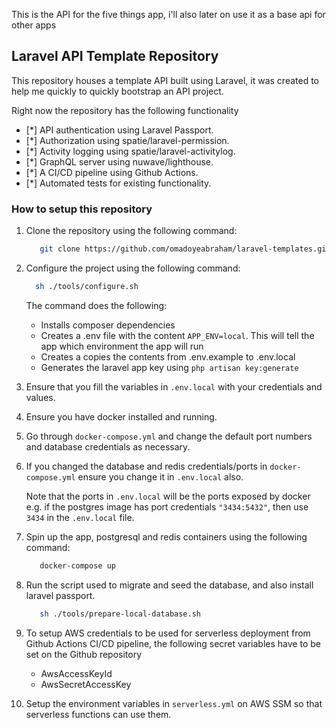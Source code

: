 This is the API for the five things app, i'll also later on use it as a base api for other
apps

## Laravel API Template Repository

This repository houses a template API built using Laravel, it was created to help me quickly to quickly bootstrap an API project.

Right now the repository has the following functionality

   - [*] API authentication using Laravel Passport.
   - [*] Authorization using spatie/laravel-permission.
   - [*] Activity logging using spatie/laravel-activitylog.
   - [*] GraphQL server using nuwave/lighthouse.
   - [*] A CI/CD pipeline using Github Actions.
   - [*] Automated tests for existing functionality.
    

### How to setup this repository

1. Clone the repository using the following command:

    ```bash
       git clone https://github.com/omadoyeabraham/laravel-templates.git
    ```
    
2. Configure the project using the following command:
     ```bash
       sh ./tools/configure.sh
     ```  
     The command does the following:
     * Installs composer dependencies
     * Creates a .env file with the content `APP_ENV=local`. 
     This will tell the app which environment the app will run
     * Creates a copies the contents from .env.example to .env.local
     * Generates the laravel app key using `php artisan key:generate`
        
3. Ensure that you fill the variables in `.env.local` with your credentials and values.    
    
4. Ensure you have docker installed and running.

5. Go through `docker-compose.yml` and change the default port numbers and database
    credentials as necessary.
    
7. If you changed the database and redis credentials/ports in `docker-compose.yml` ensure
    you change it in `.env.local` also. 
    
    Note that the ports in `.env.local` will be the ports exposed by docker
    e.g. if the postgres image has port credentials `"3434:5432"`, then use `3434` in the
    `.env.local` file.    
    
8. Spin up the app, postgresql and redis containers using the following command:
    ```bash
       docker-compose up
    ```
    
9. Run the script used to migrate and seed the database, and also install laravel passport.
    ```bash
       sh ./tools/prepare-local-database.sh
    ```

10. To setup AWS credentials to be used for serverless deployment from Github Actions CI/CD pipeline,
    the following secret variables have to be set on the Github repository
    * AwsAccessKeyId
    * AwsSecretAccessKey
    
11. Setup the environment variables in `serverless.yml` on AWS SSM so that serverless functions can use them.
